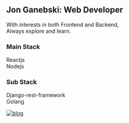## Jon Ganebski: Web Developer 

With interests in both Frontend and Backend,  
Always explore and learn. 

### Main Stack  
Reactjs  
Nodejs  

### Sub Stack
Django-rest-framework  
Golang

<a href="https://jonganebski.github.io/" target="_blank"><img src="https://img.shields.io/badge/Github-Blog-red?logo=github" alt="blog" /></a>
